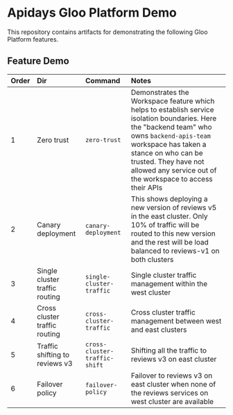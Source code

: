 # Apidays Gloo Platform Demo

This repository contains artifacts for demonstrating the following Gloo Platform features.

## Feature Demo

| Order | Dir   |      Command      |  Notes |
|:----------|:----------|:-------------|:------|
|1| Zero trust | `zero-trust` | Demonstrates the Workspace feature which helps to establish service isolation boundaries. Here the "backend team" who owns `backend-apis-team` workspace has taken a stance on who can be trusted. They have not allowed any service out of the workspace to access their APIs |
|2| Canary deployment | `canary-deployment` | This shows deploying a new version of reviews v5 in the east cluster. Only 10% of traffic will be routed to this new version and the rest will be load balanced to reviews-v1 on both clusters |
|3| Single cluster traffic routing | `single-cluster-traffic` | Single cluster traffic management within the west cluster |
|4| Cross cluster traffic routing  | `cross-cluster-traffic`   | Cross cluster traffic management between west and east clusters  |
|5| Traffic shifting to reviews v3 | `cross-cluster-traffic-shift` | Shifting all the traffic to reviews v3 on east cluster |
|6| Failover policy | `failover-policy` | Failover to reviews v3 on east cluster when none of the reviews services on west cluster are available |